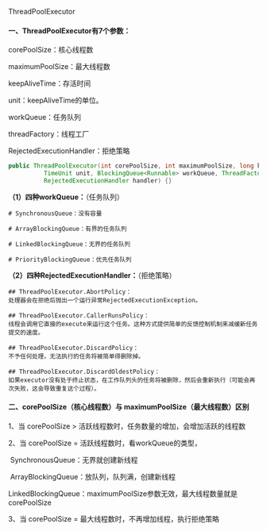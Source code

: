 ThreadPoolExecutor

#### 一、ThreadPoolExecutor有7个参数：

corePoolSize：核心线程数

maximumPoolSize：最大线程数

keepAliveTime：存活时间

unit：keepAliveTime的单位。

workQueue：任务队列

threadFactory：线程工厂

RejectedExecutionHandler：拒绝策略

```java
public ThreadPoolExecutor(int corePoolSize, int maximumPoolSize, long keepAliveTime,
          TimeUnit unit, BlockingQueue<Runnable> workQueue, ThreadFactory threadFactory,
          RejectedExecutionHandler handler) {}
```



**（1）四种workQueue：**（任务队列）

```shell
# SynchronousQueue：没有容量

# ArrayBlockingQueue：有界的任务队列

# LinkedBlockingQueue：无界的任务队列

# PriorityBlockingQueue：优先任务队列
```

**（2）四种RejectedExecutionHandler：**（拒绝策略）

```shell
## ThreadPoolExecutor.AbortPolicy：
处理器会在拒绝后抛出一个运行异常RejectedExecutionException。

## ThreadPoolExecutor.CallerRunsPolicy：
线程会调用它直接的execute来运行这个任务。这种方式提供简单的反馈控制机制来减缓新任务提交的速度。

## ThreadPoolExecutor.DiscardPolicy：
不予任何处理，无法执行的任务将被简单得删除掉。

## ThreadPoolExecutor.DiscardOldestPolicy：
如果executor没有处于终止状态，在工作队列头的任务将被删除，然后会重新执行（可能会再次失败，这会导致重复这个过程）。
```





#### 二、corePoolSize（核心线程数）与 maximumPoolSize（最大线程数）区别

1、当 corePoolSize > 活跃线程数时，任务数量的增加，会增加活跃的线程数

2、当 corePoolSize = 活跃线程数时，看workQueue的类型，

​			SynchronousQueue：无界就创建新线程

​			ArrayBlockingQueue：放队列，队列满，创建新线程

​			LinkedBlockingQueue：maximumPoolSize参数无效，最大线程数量就是corePoolSize

3、当 corePoolSize = 最大线程数时，不再增加线程，执行拒绝策略